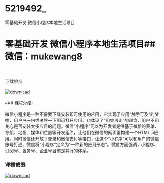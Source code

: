 # 5219492_
零基础开发 微信小程序本地生活项目
# 零基础开发 微信小程序本地生活项目## 微信：mukewang8
<br/></br>[下载地址](http://www.36tz.cn/article/5219492 "下载地址")
<br/></br>[![download](http://36tz.cn/muke_img/2021_04_1-43-300x189.png "下载地址")](http://www.36tz.cn/article/5219492 "下载地址")
<br/></br>### 课程介绍:<br/></br>微信小程序是一种不需要下载安装即可使用的应用，它实现了应用“触手可及”的梦想，用户扫一扫或者搜一下即可打开应用。也体现了“用完即走”的理念，用户不用关心是否安装太多应用的问题。微信“小程序”可以为开发者提供基于微信的表单、导航、地图、媒体和位置等开发组件，让他们在微信的网页里构建一个HTML 5应用。同时微信还开放了登录和微信支付等接口，让这个“小程序”可以和用户的微信账号打通。微信将“小程序”定义为“一种新的应用形态”。微信方面强调，小程序、订阅号、服务号、企业号目前是并行的体系。

### 课程截图:
[![download](http://36tz.cn/muke_img/2021_04_2-42.png "下载地址")](http://www.36tz.cn/article/5219492 "下载地址")
